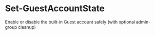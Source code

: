# Set-GuestAccountState
  Enable or disable the built-in Guest account safely (with optional admin-group cleanup)
